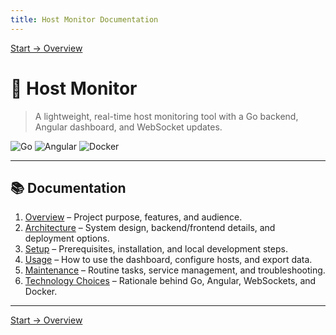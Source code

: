 ```yaml
---
title: Host Monitor Documentation
---
```


[Start → Overview](overview.md)

# 📡 Host Monitor
> A lightweight, real-time host monitoring tool with a Go backend, Angular dashboard, and WebSocket updates.

![Go](https://img.shields.io/badge/Go-1.22-blue)
![Angular](https://img.shields.io/badge/Angular-17-red)
![Docker](https://img.shields.io/badge/Docker-ready-blue)

---

## 📚 Documentation

1. [Overview](overview.md) – Project purpose, features, and audience.
2. [Architecture](architecture.md) – System design, backend/frontend details, and deployment options.
3. [Setup](setup.md) – Prerequisites, installation, and local development steps.
4. [Usage](usage.md) – How to use the dashboard, configure hosts, and export data.
5. [Maintenance](maintenance.md) – Routine tasks, service management, and troubleshooting.
6. [Technology Choices](tech.md) – Rationale behind Go, Angular, WebSockets, and Docker.

---

[Start → Overview](overview.md)
